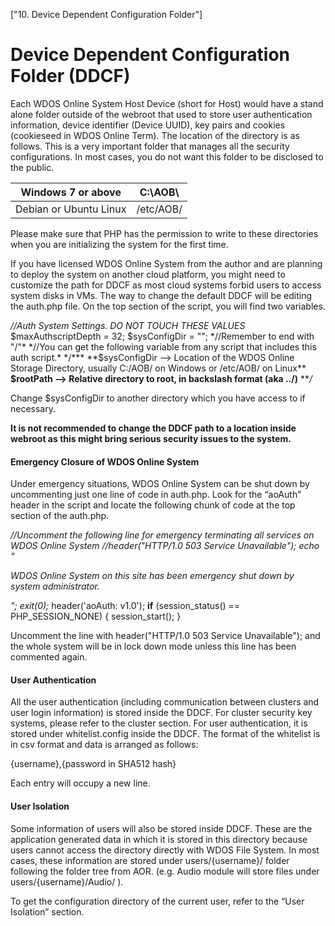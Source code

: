 ["10. Device Dependent Configuration Folder"]

# Device Dependent Configuration Folder (DDCF)

Each WDOS Online System Host Device (short for Host) would have a stand alone folder outside of the webroot that used to store user authentication information, device identifier (Device UUID), key pairs and cookies (cookieseed in WDOS Online Term). The location of the directory is as follows. This is a very important folder that manages all the security configurations. In most cases, you do not want this folder to be disclosed to the public.



| Windows 7 or above     | C:\AOB\   |
| ---------------------- | --------- |
| Debian or Ubuntu Linux | /etc/AOB/ |



Please make sure that PHP has the permission to write to these directories when you are initializing the system for the first time.



If you have licensed WDOS Online System from the author and are planning to deploy the system on another cloud platform, you might need to customize the path for DDCF as most cloud systems forbid users to access system disks in VMs. The way to change the default DDCF will be editing the auth.php file. On the top section of the script, you will find two variables.



*//Auth System Settings. DO NOT TOUCH THESE VALUES* $maxAuthscriptDepth = 32; $sysConfigDir = ""; *//Remember to end with "/"*  *//You can get the following variable from any script that includes this auth script.* */*** **$sysConfigDir --> Location of the WDOS Online Storage Directory, usually C:/AOB/ on Windows or /etc/AOB/ on Linux** **$rootPath --> Relative directory to root, in backslash format (aka ../)** ***/*



Change $sysConfigDir to another directory which you have access to if necessary.

**It is not recommended to change the DDCF path to a location inside webroot as this might bring serious security issues to the system.**



#### Emergency Closure of WDOS Online System

Under emergency situations, WDOS Online System can be shut down by uncommenting just one line of code in auth.php. Look for the “aoAuth” header in the script and locate the following chunk of code at the top section of the auth.php.

*//Uncomment the following line for emergency terminating all services on WDOS Online System* *//header("HTTP/1.0 503 Service Unavailable"); echo "<p>WDOS Online System on this site has been emergency shut down by system administrator.</p>"; exit(0);* header('aoAuth: v1.0'); **if** (session_status() == PHP_SESSION_NONE) {   session_start(); }



Uncomment the line with header("HTTP/1.0 503 Service Unavailable"); and the whole system will be in lock down mode unless this line has been commented again.



#### User Authentication

All the user authentication (including communication between clusters and user login information) is stored inside the DDCF. For cluster security key systems, please refer to the cluster section. For user authentication, it is stored under whitelist.config inside the DDCF. The format of the whitelist is in csv format and data is arranged as follows:



{username},{password in SHA512 hash}



Each entry will occupy a new line.



#### User Isolation

Some information of users will also be stored inside DDCF. These are the application generated data in which it is stored in this directory because users cannot access the directory directly with WDOS File System. In most cases, these information are stored under users/{username}/ folder following the folder tree from AOR. (e.g. Audio module will store files under users/{username}/Audio/ ).



To get the configuration directory of the current user, refer to the “User Isolation” section.